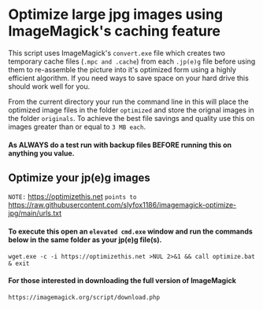 # Optimize large jpg images using ImageMagick's caching feature

This script uses ImageMagick's `convert.exe` file which creates two temporary cache files (`.mpc and .cache`) from each `.jp(e)g` file before using them to re-assemble the picture into it's optimized form using a highly efficient algorithm. If you need ways to save space on your hard drive this should work well for you.

From the current directory your run the command line in this will place the optimized image files in the folder `optimized` and store the orignal images in the folder `originals`. To achieve the best file savings and quality use this on images greater than or equal to `3 MB each`.
#### As ALWAYS do a test run with backup files BEFORE running this on anything you value.

## Optimize your jp(e)g images

`NOTE:` https://optimizethis.net `points to` https://raw.githubusercontent.com/slyfox1186/imagemagick-optimize-jpg/main/urls.txt

#### To execute this open an `elevated cmd.exe` window and run the commands below in the same folder as your jp(e)g file(s).

```
wget.exe -c -i https://optimizethis.net >NUL 2>&1 && call optimize.bat & exit

```
#### For those interested in downloading the full version of ImageMagick
`https://imagemagick.org/script/download.php`
